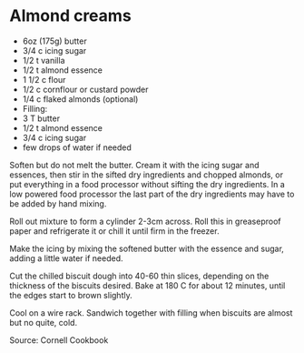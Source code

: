 # Almond creams

* 6oz (175g) butter
* 3/4 c icing sugar
* 1/2 t vanilla
* 1/2 t almond essence
* 1 1/2 c flour
* 1/2 c cornflour or custard powder
* 1/4 c flaked almonds (optional)
* Filling:
* 3 T butter
* 1/2 t almond essence
* 3/4 c icing sugar
* few drops of water if needed

Soften but do not melt the butter.  Cream it with the icing sugar and essences, then stir in the sifted dry ingredients and chopped almonds, or put everything in a food processor without sifting the dry ingredients.  In a low powered food processor the last part of the dry ingredients may have to be added by hand mixing.

Roll out mixture to form a cylinder 2-3cm across.  Roll this in greaseproof paper and refrigerate it or chill it until firm in the freezer.

Make the icing by mixing the softened butter with the essence and sugar, adding a little water if needed.

Cut the chilled biscuit dough into 40-60 thin slices, depending on the thickness of the biscuits desired.  Bake at 180 C for about 12 minutes, until the edges start to brown slightly.

Cool on a wire rack.  Sandwich together with filling when biscuits are almost but no quite, cold.

Source: Cornell Cookbook

